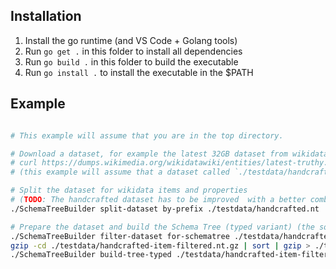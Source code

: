 ## Installation

1. Install the go runtime (and VS Code + Golang tools)
1. Run `go get .` in this folder to install all dependencies
1. Run `go build .` in this folder to build the executable
1. Run `go install .` to install the executable in the $PATH

## Example 

```bash

# This example will assume that you are in the top directory.

# Download a dataset, for example the latest 32GB dataset from wikidata
# curl https://dumps.wikimedia.org/wikidatawiki/entities/latest-truthy.nt.gz --output latest-truthy.nt.gz
# (this example will assume that a dataset called `./testdata/handcrafted.nt` exists)

# Split the dataset for wikidata items and properties
# (TODO: The handcrafted dataset has to be improved  with a better combination of entries)
./SchemaTreeBuilder split-dataset by-prefix ./testdata/handcrafted.nt

# Prepare the dataset and build the Schema Tree (typed variant) (the sort is only required for future 1-in-n splits)
./SchemaTreeBuilder filter-dataset for-schematree ./testdata/handcrafted-item.nt.gz 
gzip -cd ./testdata/handcrafted-item-filtered.nt.gz | sort | gzip > ./testdata/handcrafted-item-filtered-sorted.nt.gz
./SchemaTreeBuilder build-tree-typed ./testdata/handcrafted-item-filtered-sorted.nt.gz


